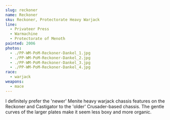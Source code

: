 ```yaml
---
slug: reckoner
name: Reckoner
sku: Reckoner, Protectorate Heavy Warjack
line:
  - Privateer Press
  - Warmachine
  - Protectorate of Menoth
painted: 2006
photos:
  - ./PP-WM-PoM-Reckoner-Dankel_1.jpg
  - ./PP-WM-PoM-Reckoner-Dankel_2.jpg
  - ./PP-WM-PoM-Reckoner-Dankel_3.jpg
  - ./PP-WM-PoM-Reckoner-Dankel_4.jpg
race:
  - warjack
weapons:
  - mace
---
```


I definitely prefer the 'newer' Menite heavy warjack chassis features on the Reckoner and Castigator to the 'older' Crusader-based chassis. The gentle curves of the larger plates make it seem less boxy and more organic.
